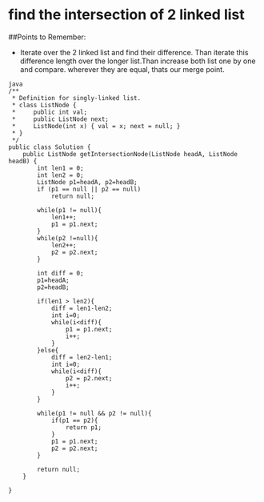 # find the intersection of 2 linked list

##Points to Remember:
* Iterate over the 2 linked list and find their difference. Than iterate this difference length over the longer list.Than
increase both list one by one and compare. wherever they are equal, thats our merge point.


```
java
/**
 * Definition for singly-linked list.
 * class ListNode {
 *     public int val;
 *     public ListNode next;
 *     ListNode(int x) { val = x; next = null; }
 * }
 */
public class Solution {
	public ListNode getIntersectionNode(ListNode headA, ListNode headB) {
	    int len1 = 0;
        int len2 = 0;
        ListNode p1=headA, p2=headB;
        if (p1 == null || p2 == null)
            return null;
 
        while(p1 != null){
            len1++;
            p1 = p1.next;
        }
        while(p2 !=null){
            len2++;
            p2 = p2.next;
        }
 
        int diff = 0;
        p1=headA;
        p2=headB;
 
        if(len1 > len2){
            diff = len1-len2;
            int i=0;
            while(i<diff){
                p1 = p1.next;
                i++;
            }
        }else{
            diff = len2-len1;
            int i=0;
            while(i<diff){
                p2 = p2.next;
                i++;
            }
        }
 
        while(p1 != null && p2 != null){
            if(p1 == p2){
                return p1;
            }
            p1 = p1.next;
            p2 = p2.next;
        }
 
        return null;
    }
	
}


```
